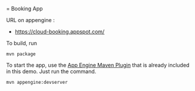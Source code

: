 = Booking App

URL on appengine : 

* https://cloud-booking.appspot.com/

To build, run

    mvn package

To start the app, use the [App Engine Maven Plugin](http://code.google.com/p/appengine-maven-plugin/) that is already included in this demo.  Just run the command.

    mvn appengine:devserver

